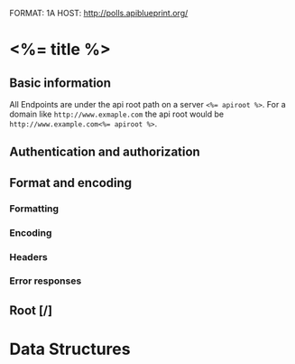 FORMAT: 1A
HOST: http://polls.apiblueprint.org/

# <%= title %>

## Basic information

All Endpoints are under the api root path on a server `<%= apiroot %>`. For a domain like `http://www.exmaple.com` the api root would be `http://www.example.com<%= apiroot %>`.

## Authentication and authorization

## Format and encoding

### Formatting

### Encoding

### Headers

### Error responses

## Root [/]

# Data Structures
